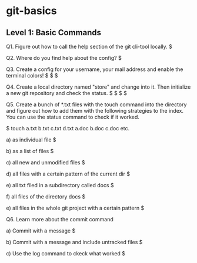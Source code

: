 # git-basics

## Level 1: Basic Commands

Q1. Figure out how to call the help section of the git cli-tool locally.
$

Q2. Where do you find help about the config?
$

Q3. Create a config for your username, your mail address and enable the terminal colors! 
$
$
$

Q4. Create a local directory named "store" and change into it. Then initialize a new git repository and check the status.
$
$
$
$

Q5. Create a bunch of *.txt files with the touch command into the directory and figure out how to add them with the following strategies to the index. You can use the status command to check if it worked.

$ touch a.txt b.txt c.txt d.txt a.doc b.doc c.doc
etc.

a) as individual file
$

b) as a list of files
$

c) all new and unmodified files
$

d) all files with a certain pattern of the current dir
$

e) all txt filed in a subdirectory called docs
$

f) all files of the directory docs
$

e) all files in the whole git project with a certain pattern
$


Q6. Learn more about the commit command

a) Commit with a message
$

b) Commit with a message and include untracked files
$

c) Use the log command to ckeck what worked
$


